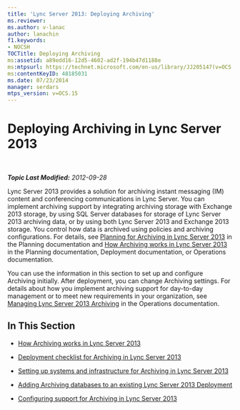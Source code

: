 ```yaml
---
title: 'Lync Server 2013: Deploying Archiving'
ms.reviewer: 
ms.author: v-lanac
author: lanachin
f1.keywords:
- NOCSH
TOCTitle: Deploying Archiving
ms:assetid: a89edd16-12d5-4602-ad2f-194b47d1188e
ms:mtpsurl: https://technet.microsoft.com/en-us/library/JJ205147(v=OCS.15)
ms:contentKeyID: 48185031
ms.date: 07/23/2014
manager: serdars
mtps_version: v=OCS.15
---
```


<div data-xmlns="http://www.w3.org/1999/xhtml">

<div class="topic" data-xmlns="http://www.w3.org/1999/xhtml" data-msxsl="urn:schemas-microsoft-com:xslt" data-cs="https://msdn.microsoft.com/">

<div data-asp="https://msdn2.microsoft.com/asp">

# Deploying Archiving in Lync Server 2013

</div>

<div id="mainSection">

<div id="mainBody">

<span> </span>

_**Topic Last Modified:** 2012-09-28_

Lync Server 2013 provides a solution for archiving instant messaging (IM) content and conferencing communications in Lync Server. You can implement archiving support by integrating archiving storage with Exchange 2013 storage, by using SQL Server databases for storage of Lync Server 2013 archiving data, or by using both Lync Server 2013 and Exchange 2013 storage. You control how data is archived using policies and archiving configurations. For details, see [Planning for Archiving in Lync Server 2013](lync-server-2013-planning-for-archiving.md) in the Planning documentation and [How Archiving works in Lync Server 2013](lync-server-2013-how-archiving-works.md) in the Planning documentation, Deployment documentation, or Operations documentation.

You can use the information in this section to set up and configure Archiving initially. After deployment, you can change Archiving settings. For details about how you implement archiving support for day-to-day management or to meet new requirements in your organization, see [Managing Lync Server 2013 Archiving](lync-server-2013-managing-archiving.md) in the Operations documentation.

<div>

## In This Section

  - [How Archiving works in Lync Server 2013](lync-server-2013-how-archiving-works.md)

  - [Deployment checklist for Archiving in Lync Server 2013](lync-server-2013-deployment-checklist-for-archiving.md)

  - [Setting up systems and infrastructure for Archiving in Lync Server 2013](lync-server-2013-setting-up-systems-and-infrastructure-for-archiving.md)

  - [Adding Archiving databases to an existing Lync Server 2013 Deployment](lync-server-2013-adding-archiving-databases-to-an-existing-lync-server-2013-deployment.md)

  - [Configuring support for Archiving in Lync Server 2013](lync-server-2013-configuring-support-for-archiving.md)

</div>

</div>

<span> </span>

</div>

</div>

</div>

